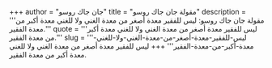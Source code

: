 +++
author = "جان جاك روسو"
title = "مقولة جان جاك روسو"
description = '''مقولة جان جاك روسو: ليس للفقير معدة أصغر من معدة الغني ولا للغني معدة أكبر من معدة الفقير.'''
quote = '''ليس للفقير معدة أصغر من معدة الغني ولا للغني معدة أكبر من معدة الفقير.'''
slug = '''ليس-للفقير-معدة-أصغر-من-معدة-الغني-ولا-للغني-معدة-أكبر-من-معدة-الفقير'''
+++
ليس للفقير معدة أصغر من معدة الغني ولا للغني معدة أكبر من معدة الفقير.
